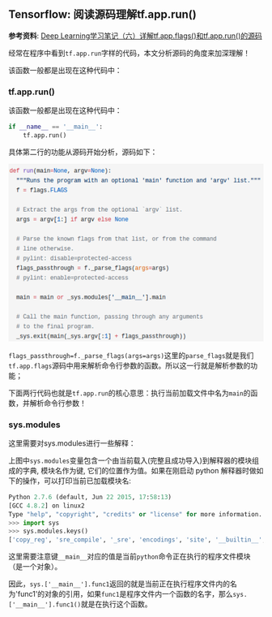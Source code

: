 ## Tensorflow: 阅读源码理解tf.app.run()

**参考资料**: [Deep Learning学习笔记（六）详解tf.app.flags()和tf.app.run()的源码](https://www.jianshu.com/p/55cbd3753ee8)

经常在程序中看到`tf.app.run`字样的代码，本文分析源码的角度来加深理解！

该函数一般都是出现在这种代码中：

### tf.app.run()

该函数一般都是出现在这种代码中：

```python
if __name__ == '__main__':
    tf.app.run()
```

具体第二行的功能从源码开始分析，源码如下：

![](/assets/tf001_001.png)

`flags_passthrough=f._parse_flags(args=args)`这里的`parse_flags`就是我们`tf.app.flags`源码中用来解析命令行参数的函数。所以这一行就是解析参数的功能；

下面两行代码也就是`tf.app.run`的核心意思：执行当前加载文件中名为`main`的函数，并解析命令行参数！

### sys.modules

这里需要对sys.modules进行一些解释：

上图中`sys.modules`变量包含一个由当前载入(完整且成功导入)到解释器的模块组成的字典, 模块名作为键, 它们的位置作为值。如果在刚启动 python 解释器时做如下的操作，可以打印当前已加载模块名: 

```python
Python 2.7.6 (default, Jun 22 2015, 17:58:13)
[GCC 4.8.2] on linux2
Type "help", "copyright", "credits" or "license" for more information.
>>> import sys
>>> sys.modules.keys()
['copy_reg', 'sre_compile', '_sre', 'encodings', 'site', '__builtin__', 'sysconfig', '__main__', 'encodings.encodings', 'abc', 'posixpath', '_weakrefset', 'errno', 'encodings.codecs', 'sre_constants', 're', '_abcoll', 'types', '_codecs', 'encodings.__builtin__', '_warnings', 'genericpath', 'stat', 'zipimport', '_sysconfigdata', 'warnings', 'UserDict', 'encodings.utf_8', 'sys', 'codecs', 'readline', '_sysconfigdata_nd', 'os.path', 'sitecustomize', 'signal', 'traceback', 'linecache', 'posix', 'encodings.aliases', 'exceptions', 'sre_parse', 'keyrings', 'os', '_weakref']
```

这里需要注意键`__main__`对应的值是当前`python`命令正在执行的程序文件模块（是一个对象）。

因此，`sys.['__main__'].func1`返回的就是当前正在执行程序文件内的名为'func1'的对象的引用，如果`func1`是程序文件内一个函数的名字，那么`sys.['__main__'].func1()`就是在执行这个函数。

